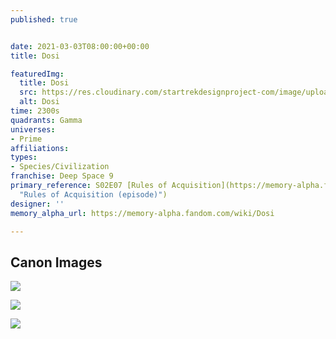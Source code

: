 ```yaml
---
published: true


date: 2021-03-03T08:00:00+00:00
title: Dosi

featuredImg:
  title: Dosi
  src: https://res.cloudinary.com/startrekdesignproject-com/image/upload/v1614812655/Dosi.png
  alt: Dosi
time: 2300s
quadrants: Gamma
universes:
- Prime
affiliations:
types:
- Species/Civilization
franchise: Deep Space 9
primary_reference: S02E07 [Rules of Acquisition](https://memory-alpha.fandom.com/wiki/Rules_of_Acquisition_(episode)
  "Rules of Acquisition (episode)")
designer: ''
memory_alpha_url: https://memory-alpha.fandom.com/wiki/Dosi

---
```

## Canon Images

![](https://res.cloudinary.com/startrekdesignproject-com/image/upload/v1614812655/Dosi_Logo_Rules_of_Acquisition_4.jpg)

![](https://res.cloudinary.com/startrekdesignproject-com/image/upload/v1614812655/Dosi-Logo_-Rules-of-Acquisition-_2.jpg)

![](https://res.cloudinary.com/startrekdesignproject-com/image/upload/v1614812656/Dosi-Logo_-Rules-of-Acquisition-_1.jpg)